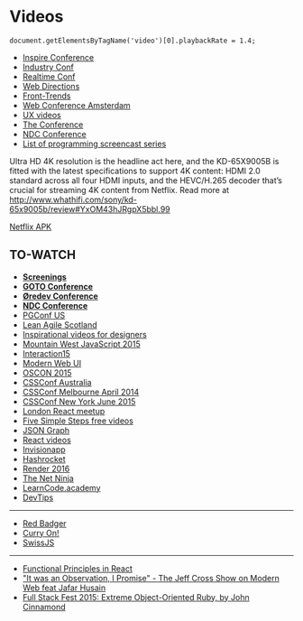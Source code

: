 # Videos

```
document.getElementsByTagName('video')[0].playbackRate = 1.4;
```

* [Inspire Conference](https://vimeo.com/whoooz/videos)
* [Industry Conf](https://vimeo.com/industryconf/videos)
* [Realtime Conf](https://vimeo.com/channels/realtimeconf)
* [Web Directions](http://www.webdirections.org/videos/)
* [Front-Trends](https://vimeo.com/fronttrends/videos)
* [Web Conference Amsterdam](https://vimeo.com/webconferences/videos)
* [UX videos](http://www.mysliderule.com/learning-paths/user-experience-design/learn/)
* [The Conference](http://videos.theconf.se/)
* [NDC Conference](https://vimeo.com/ndcoslo)
* [List of programming screencast series](http://devblog.avdi.org/2013/06/21/a-list-of-programming-screencast-series/)

Ultra HD 4K resolution is the headline act here, and the KD-65X9005B is fitted with the latest specifications to support 4K content: HDMI 2.0 standard across all four HDMI inputs, and the HEVC/H.265 decoder that’s crucial for streaming 4K content from Netflix.
Read more at http://www.whathifi.com/sony/kd-65x9005b/review#YxOM43hJRgpX5bbl.99

[Netflix APK](https://www.apkmirror.com/apk/netflix-inc/netflix-for-android-tv/netflix-android-tv-2-4-1-build-1035-android-apk-download/)

## TO-WATCH

* [**Screenings**](http://screenings.io/)
* [**GOTO Conference**](https://www.youtube.com/watch?v=ZnIiFWD7yUw)
* [**Øredev Conference**](https://vimeo.com/user4280938/videos)
* [**NDC Conference**](https://vimeo.com/ndcconferences/videos)
* [PGConf US](https://www.youtube.com/channel/UCsJkVvxwoM7R9oRbzvUhbPQ/videos)
* [Lean Agile Scotland](https://vimeo.com/leanagilescotland/videos)
* [Inspirational videos for designers](http://thenuschool.com/inspirational-videos-for-designers-the-full-collection/)
* [Mountain West JavaScript 2015](http://confreaks.tv/events/mwjs2015)
* [Interaction15](http://interaction15.ixda.org/videos/)
* [Modern Web UI](https://www.youtube.com/channel/UCYiM-C6AQib2RrUL0SetYXw/videos)
* [OSCON 2015](https://www.youtube.com/playlist?list=PL055Epbe6d5YhDchEvY3O4nIuSLYyrx7K&imm_mid=0d5b8b&cmp=em-prog-na-na-newsltr_20150725)
* [CSSConf Australia](https://www.youtube.com/channel/UCaitlwoIzU4HIkkRgmpDO8w/videos)
* [CSSConf Melbourne April 2014](http://2014.cssconf.com.au/news/videos/)
* [CSSConf New York June 2015](https://2015.cssconf.com/#videos)
* [London React meetup](http://red-badger.com/blog/2015/07/08/london-react-meetup-june-2015/)
* [Five Simple Steps free videos](http://www.fivesimplesteps.com/collections/all-videos)
* [JSON Graph](http://applicative.acm.org/speaker-JafarHusain.html)
* [React videos](http://codewinds.com/blog/2015-05-29-jsconf-reactjs.html)
* [Invisionapp](http://blog.invisionapp.com/category/video/)
* [Hashrocket](https://www.youtube.com/user/Hashrocket/videos)
* [Render 2016](https://vimeo.com/166790294)
* [The Net Ninja](https://www.youtube.com/channel/UCW5YeuERMmlnqo4oq8vwUpg/videos)
* [LearnCode.academy](https://www.youtube.com/user/learncodeacademy/videos)
* [DevTips](https://www.youtube.com/user/DevTipsForDesigners/playlists)

---

* [Red Badger](https://www.youtube.com/channel/UCHlIVrJki1BxwKe7NtFYZRg/videos)
* [Curry On!](https://www.youtube.com/channel/UC-WICcSW1k3HsScuXxDrp0w/videos)
* [SwissJS](https://www.youtube.com/channel/UCazY0-FMbyK5xwn-lFbfkpw/videos)

---

* [Functional Principles in React](https://www.youtube.com/watch?v=1uRC3hmKQnM&app=desktop)
* ["It was an Observation, I Promise" - The Jeff Cross Show on Modern Web feat Jafar Husain](https://www.youtube.com/watch?v=XhVyrAFed58)
* [Full Stack Fest 2015: Extreme Object-Oriented Ruby, by John Cinnamond](https://www.youtube.com/watch?v=FDs-sSxo2iY)